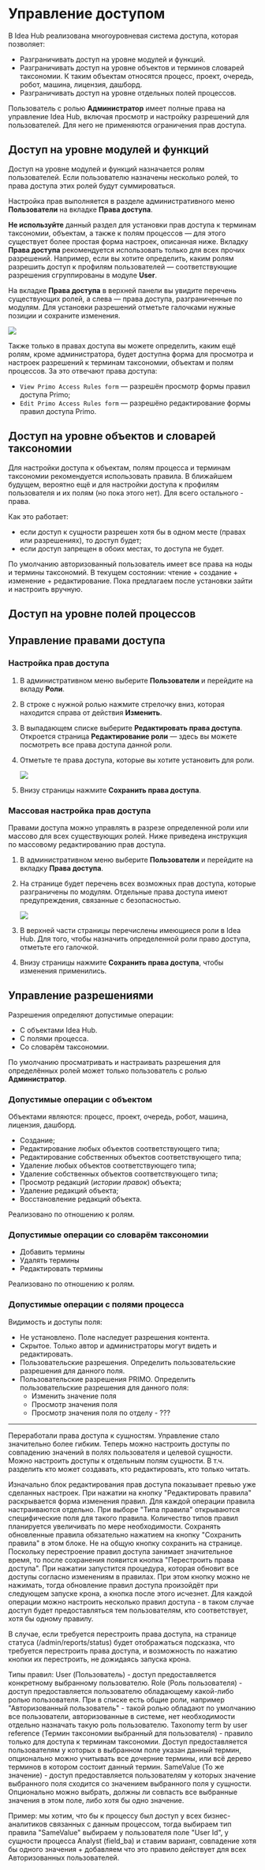 # Управление доступом

В Idea Hub реализована многоуровневая система доступа, которая позволяет:
* Разграничивать доступ на уровне модулей и функций.
* Разграничивать доступ на уровне объектов и терминов словарей таксономии. К таким объектам относятся процесс, проект, очередь, робот, машина, лицензия, дашборд.
* Разграничивать доступ на уровне отдельных полей процессов.

Пользователь с ролью **Администратор** имеет полные права на управление Idea Hub, включая просмотр и настройку разрешений для пользователей. Для него не применяются ограничения прав доступа.

## Доступ на уровне модулей и функций

Доступ на уровне модулей и функций назначается ролям пользователей. Если пользователю назначены несколько ролей, то права доступа этих ролей будут суммироваться.

Настройка прав выполняется в разделе административного меню **Пользователи** на вкладке **Права доступа**. 

**Не используйте** данный раздел для установки прав доступа к терминам таксономии, объектам, а также к полям процессов — для этого существует более простая форма настроек, описанная ниже. Вкладку **Права доступа** рекомендуется использовать только для всех прочих разрешений. Например, если вы хотите определить, каким ролям разрешить доступ к профилям пользователей — соответствующие разрешения сгруппированы в модуле **User**.

На вкладке **Права доступа** в верхней панели вы увидите перечень существующих ролей, а слева — права доступа, разграниченные по модулям. Для установки разрешений отметьте галочками нужные позиции и сохраните изменения.

![](<../../../idea-hub/resources/admin/users/permissions-tab.png>)


Также только в правах доступа вы можете определить, каким ещё ролям, кроме администратора, будет доступна форма для просмотра и настроек разрешений к терминам таксономии, объектам и полям процессов. За это отвечают права доступа:
* `View Primo Access Rules form` — разрешён просмотр формы правил доступа Primo;
* `Edit Primo Access Rules form` — разрешёно редактирование формы правил доступа Primo.


## Доступ на уровне объектов и словарей таксономии



Для настройки доступа к объектам, полям процесса и терминам таксономии рекомендуется использовать правила. В ближайшем будущем, вероятно ещё и для настройки доступа к профилям пользователя и их полям (но пока этого нет). Для всего остального - права. 

Как это работает:
* если доступ к сущности разрешен хотя бы в одном месте (правах или разрешениях), то доступ будет;
* если доступ запрещен в обоих местах, то доступа не будет.

По умолчанию авторизованный пользователь имеет все права на ноды и термины таксономий. В текущем состоянии: чтение + создание + изменение + редактирование.  Пока предлагаем после установки зайти и настроить вручную.



## Доступ на уровне полей процессов




## Управление правами доступа

### Настройка прав доступа

1. В административном меню выберите **Пользователи** и перейдите на вкладу **Роли**.
1. В строке с нужной ролью нажмите стрелочку вниз, которая находится справа от действия **Изменить**.
1. В выпадающем списке выберите **Редактировать права доступа**. Откроется страница **Редактирование роли** — здесь вы можете посмотреть все права доступа данной роли.
1. Отметьте те права доступа, которые вы хотите установить для роли.

   ![](<../../../idea-hub/resources/admin/users/permissions-role.png>)
  
1. Внизу страницы нажмите **Сохранить права доступа**.

### Массовая настройка прав доступа 

Правами доступа можно управлять в разрезе определенной роли или массово для всех существующих ролей. Ниже приведена инструкция по массовому редактированию прав доступа.

1. В административном меню выберите **Пользователи** и перейдите на вкладку **Права доступа**.
1. На странице будет перечень всех возможных прав доступа, которые разграничены по модулям. Отдельные права доступа имеют предупреждения, связанные с безопасностью. 

   ![](<../../../idea-hub/resources/admin/users/permissions-tab.png>)

1. В верхней части страницы перечислены имеющиеся роли в Idea Hub. Для того, чтобы назначить определенной роли право доступа, отметьте его галочкой.
1. Внизу страницы нажмите **Сохранить права доступа**, чтобы изменения применились.



## Управление разрешениями 
Разрешения определяют допустимые операции:
* С объектами Idea Hub. 
* С полями процесса.
* Со словарём таксономии.

По умолчанию просматривать и настраивать разрешения для определённых ролей может только пользователь с ролью **Администратор**. 




### Допустимые операции с объектом
Объектами являются: процесс, проект, очередь, робот, машина, лицензия, дашборд.
* Создание;
* Редактирование любых объектов соответствующего типа;
* Редактирование собственных объектов соответствующего типа;
* Удаление любых объектов соответствующего типа;
* Удаление собственных объектов соответствующего типа;
* Просмотр редакций (*истории правок*) объекта;
* Удаление редакций объекта;
* Восстановление редакций объекта.

Реализовано по отношению к ролям.

### Допустимые операции со словарём таксономии
* Добавить термины
* Удалять термины
* Редактировать термины

Реализовано по отношению к ролям.

### Допустимые операции с полями процесса
Видимость и доступы поля:
* Не установлено. Поле наследует разрешения контента.
* Скрытое. Только автор и администраторы могут видеть и редактировать.
* Пользовательские разрешения. Определить пользовательские разрешения для данного поля.
* Пользовательские разрешения PRIMO. Определить пользовательские разрешения для данного поля:
  * Изменить значение поля
  * Просмотр значения поля
  * Просмотр значения поля по отделу - ??? 


---------------


Переработали права доступа к сущностям. Управление стало значительно более гибким. Теперь можно настроить доступы по совпадению значений в полях пользователя и целевой сущности. Можно настроить доступы к отдельным полям сущности. В т.ч. разделить кто может создавать, кто редактировать, кто только читать. 

Изначально блок редактирования прав доступа показывает превью уже сделанных настроек. При нажатии на кнопку "Редактировать правила" раскрывается форма изменения правил. Для каждой операции правила настраиваются отдельно. При выборе "Типа правила" открываются специфические поля для такого правила. Количество типов правил планируется увеличивать по мере необходимости. Сохранять обновленные правила обязательно нажатием на кнопку "Сохранить правила" в этом блоке. Не на общую кнопку сохранить на странице. Поскольку перестроение правил доступа занимает значительное время, то после сохранения появится кнопка "Перестроить права доступа". При нажатии запустится процедура, которая обновит все доступы согласно изменениям в правилах. При этом кнопку можно не нажимать, тогда обновление правил доступа произойдёт при следующем запуске крона, а кнопка после этого исчезнет. Для каждой операции можно настроить несколько правил доступа - в таком случае доступ будет предоставляться тем пользователям, кто соответствует, хотя бы одному правилу.

В случае, если требуется перестроить права доступа, на странице статуса (/admin/reports/status) будет отображаться подсказка, что требуется перестроить права доступа, и возможность по нажатию кнопки их перестроить, не дожидаясь запуска крона. 


Типы правил: 
User (Пользователь) - доступ предоставляется конкретному выбранному пользователю.
Role (Роль пользователя) - доступ предоставляется пользователю обладающему какой-либо ролью пользователя. При в списке есть общие роли, например "Авторизованный пользователь" - такой ролью обладают по умолчанию все пользователи, авторизованные в системе, нет необходимости отдельно назначать такую роль пользователю.
Taxonomy term by user reference (Термин таксономии выбранный для пользователя) - правило только для доступа к терминам таксономии. Доступ предоставляется пользователям у которых в выбранном поле указан данный термин, опционально можно учитывать все дочерние термины, или всё дерево терминов в котором состоит данный термин.
SameValue (То же значение) - доступ предоставляется пользователям у которых значение выбранного поля сходится со значением выбранного поля у сущности. Опционально можно выбрать, должны ли совпасть все выбранные значения в этом поле, либо хотя бы одно значение. 


Пример: мы хотим, что бы к процессу был доступ у всех бизнес-аналитиков связанных с данным процессом, тогда  выбираем тип правила "SameValue" выбираем у пользователя поле "User Id", у сущности процесса Analyst (field_ba) и ставим вариант, совпадение хотя бы одного значения + добавляем что это правило действует для всех Авторизованных пользователей. 



